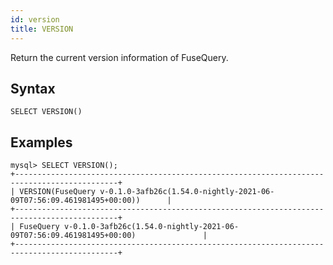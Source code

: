 ```yaml
---
id: version
title: VERSION
---
```


Return the current version information of FuseQuery.

## Syntax

```
SELECT VERSION()
```

## Examples

```
mysql> SELECT VERSION();
+---------------------------------------------------------------------------------------------+
| VERSION(FuseQuery v-0.1.0-3afb26c(1.54.0-nightly-2021-06-09T07:56:09.461981495+00:00))      |
+---------------------------------------------------------------------------------------------+
| FuseQuery v-0.1.0-3afb26c(1.54.0-nightly-2021-06-09T07:56:09.461981495+00:00)               |
+---------------------------------------------------------------------------------------------+
```
